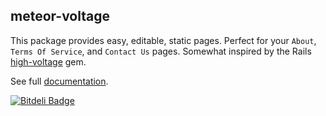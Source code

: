 ## meteor-voltage

This package provides easy, editable, static pages. Perfect for your `About`,
`Terms Of Service`, and `Contact Us` pages. Somewhat inspired by the Rails
[high-voltage](https://github.com/thoughtbot/high_voltage) gem.

See full [documentation](http://github.differential.io/meteor-voltage/).


[![Bitdeli Badge](https://d2weczhvl823v0.cloudfront.net/BeDifferential/meteor-voltage/trend.png)](https://bitdeli.com/free "Bitdeli Badge")

